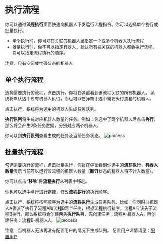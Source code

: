 # 执行流程
你可以通过**流程执行**页面快速向机器人下发运行流程指令。你可以选择单个执行或批量执行。
- 单个执行时，你可以在关联的机器人里指定一个或多个机器人执行流程
- 批量执行时，你不可以指定机器人，默认所有被关联的机器人都会执行流程。你可以指定流程执行的顺序。

注意，只有空闲或忙碌状态的机器人

## 单个执行流程
选择需要执行的流程，点击执行，你将在弹窗看到该流程关联的所有机器人。
系统将默认选中所有机器人执行，你也可以在弹窗中选中需要执行流程的机器人。

点击执行，系统将为选中的机器人生成任务队列。

**执行队列**将生成对应机器人数量的任务。例如：你选中了两个机器人后点击**执行**，那么将会产生2条任务数据，分别对应两个机器人。

你可以到**执行队列**查看生成的任务及当前任务状态。
![process](https://docimages.blob.core.chinacloudapi.cn/images/Console/process/singlerunproccess.png)


## 批量执行流程
勾选需要执行的流程，点击批量执行，你将在弹窗看到你选中的**流程执行**，**机器人数量**表示当前可以运行该流程的机器人数量（**断开**状态的机器人将不计入数量）。

你可以点击“**移除**”将**流程执行**从列表中移走。

你也可以选中单行进行拖拽，修改**流程执行**的执行顺序。

点击执行，系统将按照顺序为选中的**流程执行**生成任务队列。比如：你同时向机器人A委派了执行了流程A和流程B两个任务，根据流程执行排序，流程A应该先于流程B执行。那么系统将会创建两条**执行队列**，先创建任务：流程A-机器人A，再创建任务：流程B-机器人A。
![process](https://docimages.blob.core.chinacloudapi.cn/images/Console/process/mulrunproccess.png)

注意：当机器人无法再没有配置用户的情况下生成队列。
配置用户详情请见：[配置用户](../../Robot/license.md?_v=v2020.4)